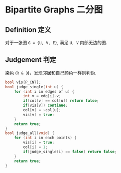 # Bipartite Graphs 二分图
## Definition 定义
对于一张图 `G = {U, V, E}`, 满足 `U, V` 内部无边的图.   
## Judgement 判定
染色 (`R & B`)，发现邻居和自己颜色一样则判伪. 
```cpp
bool vis[P_CNT];
bool judge_single(int u) {
	for (int i in edges of u) {
		int v = edg[i].v;
		if(col[v] == col[u]) return false;
		if(vis[v]) continue;
		col[v] = ~col[u];
		vis[v] = true;
	}
	return true;
}
bool judge_all(void) {
	for (int i in each points) {
		vis[i] = true;
		col[i] = 1;
		if(judge_single(i) == false) return false;
	}
	return true;
}
```
